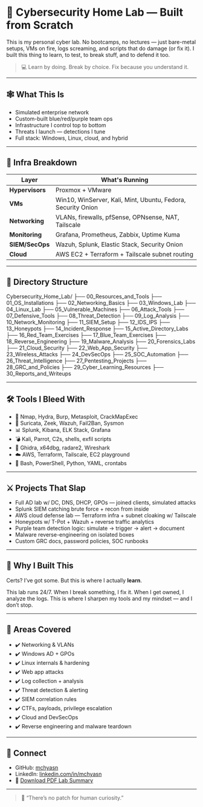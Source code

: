 # 🧨 Cybersecurity Home Lab — Built from Scratch

This is my personal cyber lab. No bootcamps, no lectures — just bare-metal setups, VMs on fire, logs screaming, and scripts that do damage (or fix it). I built this thing to learn, to test, to break stuff, and to defend it too.

> 💻 Learn by doing. Break by choice. Fix because you understand it.

---

## 🕸️ What This Is

- Simulated enterprise network
- Custom-built blue/red/purple team ops
- Infrastructure I control top to bottom
- Threats I launch — detections I tune
- Full stack: Windows, Linux, cloud, and hybrid

---

## 🧱 Infra Breakdown

| Layer           | What's Running                                                   |
|-----------------|------------------------------------------------------------------|
| **Hypervisors** | Proxmox + VMware                                                 |
| **VMs**         | Win10, WinServer, Kali, Mint, Ubuntu, Fedora, Security Onion     |
| **Networking**  | VLANs, firewalls, pfSense, OPNsense, NAT, Tailscale              |
| **Monitoring**  | Grafana, Prometheus, Zabbix, Uptime Kuma                         |
| **SIEM/SecOps** | Wazuh, Splunk, Elastic Stack, Security Onion                     |
| **Cloud**       | AWS EC2 + Terraform + Tailscale subnet routing                   |

---

## 📂 Directory Structure

Cybersecurity_Home_Lab/
├── 00_Resources_and_Tools
├── 01_OS_Installations
├── 02_Networking_Basics
├── 03_Windows_Lab
├── 04_Linux_Lab
├── 05_Vulnerable_Machines
├── 06_Attack_Tools
├── 07_Defensive_Tools
├── 08_Threat_Detection
├── 09_Log_Analysis
├── 10_Network_Monitoring
├── 11_SIEM_Setup
├── 12_IDS_IPS
├── 13_Honeypots
├── 14_Incident_Response
├── 15_Active_Directory_Labs
├── 16_Red_Team_Exercises
├── 17_Blue_Team_Exercises
├── 18_Reverse_Engineering
├── 19_Malware_Analysis
├── 20_Forensics_Labs
├── 21_Cloud_Security
├── 22_Web_App_Security
├── 23_Wireless_Attacks
├── 24_DevSecOps
├── 25_SOC_Automation
├── 26_Threat_Intelligence
├── 27_Pentesting_Projects
├── 28_GRC_and_Policies
├── 29_Cyber_Learning_Resources
├── 30_Reports_and_Writeups


---

## 🛠️ Tools I Bleed With

- 🔧 Nmap, Hydra, Burp, Metasploit, CrackMapExec
- 🔐 Suricata, Zeek, Wazuh, Fail2Ban, Sysmon
- 📊 Splunk, Kibana, ELK Stack, Grafana
- 💣 Kali, Parrot, C2s, shells, exfil scripts
- 🔬 Ghidra, x64dbg, radare2, Wireshark
- ☁️ AWS, Terraform, Tailscale, EC2 playground
- 🧼 Bash, PowerShell, Python, YAML, crontabs

---

## ⚔️ Projects That Slap

- Full AD lab w/ DC, DNS, DHCP, GPOs — joined clients, simulated attacks
- Splunk SIEM catching brute force + recon from inside
- AWS cloud defense lab — Terraform infra + subnet cloaking w/ Tailscale
- Honeypots w/ T-Pot + Wazuh + reverse traffic analytics
- Purple team detection logic: simulate -> trigger -> alert -> document
- Malware reverse-engineering on isolated boxes
- Custom GRC docs, password policies, SOC runbooks

---

## 🧠 Why I Built This

Certs? I’ve got some. But this is where I actually **learn**.

This lab runs 24/7. When I break something, I fix it. When I get owned, I analyze the logs. This is where I sharpen my tools and my mindset — and I don’t stop.

---

## 🧠 Areas Covered

- ✔️ Networking & VLANs
- ✔️ Windows AD + GPOs
- ✔️ Linux internals & hardening
- ✔️ Web app attacks
- ✔️ Log collection + analysis
- ✔️ Threat detection & alerting
- ✔️ SIEM correlation rules
- ✔️ CTFs, payloads, privilege escalation
- ✔️ Cloud and DevSecOps
- ✔️ Reverse engineering and malware teardown

---

## 🔗 Connect

- GitHub: [mchyasn](https://github.com/mchyasn)
- LinkedIn: [linkedin.com/in/mchyasn](https://linkedin.com/in/mchyasn)
- 📄 [Download PDF Lab Summary](./resources/Cybersecurity_Home_Lab_Summary.pdf)
---

> 🧠 “There’s no patch for human curiosity.”
